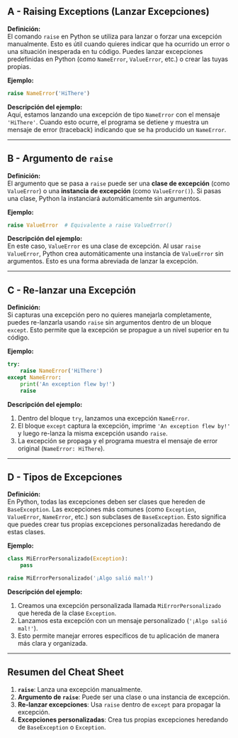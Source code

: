 ## A - Raising Exceptions (Lanzar Excepciones)

**Definición:**  
El comando `raise` en Python se utiliza para lanzar o forzar una excepción manualmente. Esto es útil cuando quieres indicar que ha ocurrido un error o una situación inesperada en tu código. Puedes lanzar excepciones predefinidas en Python (como `NameError`, `ValueError`, etc.) o crear las tuyas propias.

**Ejemplo:**

```python
raise NameError('HiThere')
```

**Descripción del ejemplo:**  
Aquí, estamos lanzando una excepción de tipo `NameError` con el mensaje `'HiThere'`. Cuando esto ocurre, el programa se detiene y muestra un mensaje de error (traceback) indicando que se ha producido un `NameError`.

---

## B - Argumento de `raise`

**Definición:**  
El argumento que se pasa a `raise` puede ser una **clase de excepción** (como `ValueError`) o una **instancia de excepción** (como `ValueError()`). Si pasas una clase, Python la instanciará automáticamente sin argumentos.

**Ejemplo:**

```python
raise ValueError  # Equivalente a raise ValueError()
```

**Descripción del ejemplo:**  
En este caso, `ValueError` es una clase de excepción. Al usar `raise ValueError`, Python crea automáticamente una instancia de `ValueError` sin argumentos. Esto es una forma abreviada de lanzar la excepción.

---

## C - Re-lanzar una Excepción

**Definición:**  
Si capturas una excepción pero no quieres manejarla completamente, puedes re-lanzarla usando `raise` sin argumentos dentro de un bloque `except`. Esto permite que la excepción se propague a un nivel superior en tu código.

**Ejemplo:**

```python
try:
    raise NameError('HiThere')
except NameError:
    print('An exception flew by!')
    raise
```

**Descripción del ejemplo:**

1.  Dentro del bloque `try`, lanzamos una excepción `NameError`.
2.  El bloque `except` captura la excepción, imprime `'An exception flew by!'` y luego re-lanza la misma excepción usando `raise`.
3.  La excepción se propaga y el programa muestra el mensaje de error original (`NameError: HiThere`).

---

## D - Tipos de Excepciones

**Definición:**  
En Python, todas las excepciones deben ser clases que hereden de `BaseException`. Las excepciones más comunes (como `Exception`, `ValueError`, `NameError`, etc.) son subclases de `BaseException`. Esto significa que puedes crear tus propias excepciones personalizadas heredando de estas clases.

**Ejemplo:**

```python
class MiErrorPersonalizado(Exception):
    pass

raise MiErrorPersonalizado('¡Algo salió mal!')
```

**Descripción del ejemplo:**

1.  Creamos una excepción personalizada llamada `MiErrorPersonalizado` que hereda de la clase `Exception`.
2.  Lanzamos esta excepción con un mensaje personalizado (`'¡Algo salió mal!'`).
3.  Esto permite manejar errores específicos de tu aplicación de manera más clara y organizada.

---

## Resumen del Cheat Sheet

1.  **`raise`**: Lanza una excepción manualmente.
2.  **Argumento de `raise`**: Puede ser una clase o una instancia de excepción.
3.  **Re-lanzar excepciones**: Usa `raise` dentro de `except` para propagar la excepción.
4.  **Excepciones personalizadas**: Crea tus propias excepciones heredando de `BaseException` o `Exception`.
